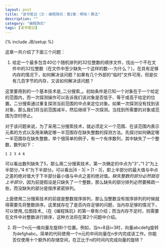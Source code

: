 ```yaml
---
layout: post
title: "读书笔记（3）：编程珠玑：第2章：啊哈！算法"
description: ""
category: "编程珠玑"
tags: [读书笔记]
---
```

{% include JB/setup %}

这章一共介绍了下面三个问题：

1. 给定一个最多包含40亿个随机排列的32位整数的顺序文件，找出一个不在文件中的32位整数（在文件中至少缺失一个这样的数---为什么？）。在具有足够内存的情况下，如何解决该问题？如果有几个外部的“临时”文件可用，但是仅有几百字节的内存，又该如何解决该问题？

这里要用到的一个基本技术是_二分搜索_。初始条件是已知一个对象在于一个给定的范围内，而一次探测操作可以告诉我们该对象是否低于、等于或高于给定的位置。二分搜索通过重复探测当前范围的中点来定位对象。如果一次探测没有找到该对象，那么我们将当前范围减半，然后继续下一次探测。当找到所需要的对象或范围为空时停止。

对于该问题来说，为了采用二分搜索技术，就必须定义一个范围、在该范围内表示元素的方式以及用来确定哪一半范围存在缺失整数的探测方法。先探讨如何确定哪一半范围存在缺失整数，举个很简单的例子，有一个有序数列，其中缺失了一个整数，数列如下：

	1 2 3 4 6

可以看出数列缺失了5，那么用二分搜索技术，第一次确定的中点为”3“，”1 2“为上半部分，”4 6“为下半部分。可以看出|6 - 3| > |1 - 3|，即上半部分的最大值与中点之差的绝对值大于下半部分最小值与中点之差的绝对值。_缺失整数的部分必然就在上半部分_，因为前提假设是只缺失了一个整数，那么缺失的部分排列必然要稀疏一些，而没缺失的部分是按序紧密排列。

上面使用二分搜索技术的前提是整数按序排列，那么当整数没有按序排列的时候就得需要先将整数排序。这里就存在了是否内存足够的问题，当内存足够的情况下，可以使用_位图技术_（在《编程珠玑》的第一章有介绍；而当内存不足时，则需要在文件中对整数进行排序，这种方法将在第2个问题中介绍。

2. 将一个n元一维向量左旋转i个位置。例如，当n=8且i=3时，向量abcdefg旋转为defghabc。简单的代码使用一个n元的中间向量在n步内完成该工作。你能否仅使用十个额外的存储空间，在正比于n的时间内完成向量的旋转？
